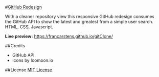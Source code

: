#[GitHub Redesign](https://francarstens.github.io/gitClone/)

With a cleaner repository view this responsive GitHub redesign consumes the GitHub API to show the latest and greatest from a simple user search.  HTML, CSS, Javascript.

**Live preview:** https://francarstens.github.io/gitClone/

##Credits

* GitHub API.
* Icons by Icomoon.io

##License
[MIT License](https://opensource.org/licenses/MIT)